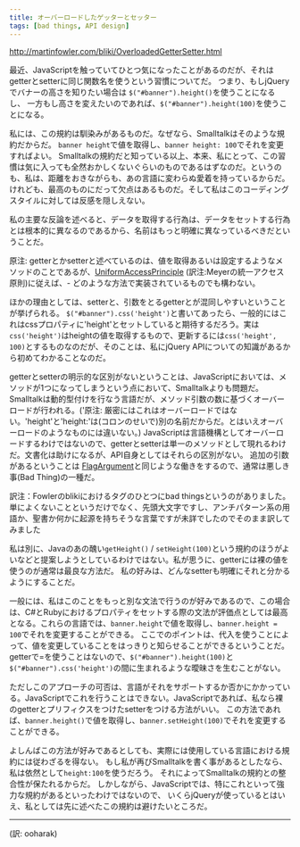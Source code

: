 ```yaml
---
title: オーバーロードしたゲッターとセッター
tags: [bad things, API design]
---
```


http://martinfowler.com/bliki/OverloadedGetterSetter.html

最近、JavaScriptを触っていてひとつ気になったことがあるのだが、それはgetterとsetterに同じ関数名を使うという習慣についてだ。
つまり、もしjQueryでバナーの高さを知りたい場合は ``$("#banner").height()``を使うことになるし、
一方もし高さを変えたいのであれば、``$("#banner").height(100)``を使うことになる。

私には、この規約は馴染みがあるものだ。なぜなら、Smalltalkはそのような規約だからだ。
``banner height``で値を取得し、``banner height: 100``でそれを変更すればよい。
Smalltalkの規約だと知っている以上、本来、私にとって、この習慣は気に入っても全然おかしくないぐらいのものであるはずなのだ。というのも、私は、距離をおきながらも、あの言語に変わらぬ愛着を持っているからだ。
けれども、最高のものにだって欠点はあるものだ。そして私はこのコーディングスタイルに対しては反感を隠しえない。

私の主要な反論を述べると、データを取得する行為は、データをセットする行為とは根本的に異なるのであるから、名前はもっと明確に異なっているべきだということだ。

原注: getterとかsetterと述べているのは、値を取得あるいは設定するようなメソッドのことであるが、[UniformAccessPrinciple](/UniformAccessPrinciple) (訳注:Meyerの統一アクセス原則)に従えば、- どのような方法で実装されているものでも構わない。

ほかの理由としては、setterと、引数をとるgetterとが混同しやすいということが挙げられる。
``$("#banner").css('height')``と書いてあったら、一般的にはこれはcssプロパティに'height'とセットしていると期待するだろう。実は``css('height')``はheightの値を取得するもので、更新するには``css('height', 100)``とするものなのだが、そのことは、私にjQuery APIについての知識があるから初めてわかることなのだ。

getterとsetterの明示的な区別がないということは、JavaScriptにおいては、メソッドが1つになってしまうという点において、Smalltalkよりも問題だ。Smalltalkは動的型付けを行なう言語だが、メソッド引数の数に基づくオーバーロードが行われる。('原注: 厳密にはこれはオーバーロードではない。'height'と'height:'は(コロンのせいで)別の名前だからだ。とはいえオーバーロードのようなものには違いない。)
JavaScriptは言語機構としてオーバーロードするわけではないので、getterとsetterは単一のメソッドとして現れるわけだ。文書化は助けになるが、API自身としてはそれらの区別がない。
追加の引数があるということは [FlagArgument](/FlagArgument)と同じような働きをするので、通常は悪しき事(Bad Thing)の一種だ。

訳注：Fowlerのblikiにおけるタグのひとつにbad thingsというのがありました。単によくないことというだけでなく、先頭大文字ですし、アンチパターン系の用語か、聖書か何かに起源を持ちそうな言葉ですが未詳でしたのでそのまま訳してみました

私は別に、Javaのあの醜い``getHeight()`` / ``setHeight(100)``という規約のほうがよいなどと提案しようとしているわけではない。私が思うに、getterには裸の値を使うのが通常は最良な方法だ。
私の好みは、どんなsetterも明確にそれと分かるようにすることだ。

一般には、私はこのことをもっと別な文法で行うのが好みであるので、この場合は、C#とRubyにおけるプロパティをセットする際の文法が評価点としては最高となる。これらの言語では、``banner.height``で値を取得し、``banner.height = 100``でそれを変更することができる。
ここでのポイントは、代入を使うことによって、値を変更していることをはっきりと知らせることができるということだ。getterで=を使うことはないので、``$("#banner").height(100)``と``$("#banner").css('height')``の間に生まれるような曖昧さを生むことがない。

ただしこのアプローチの可否は、言語がそれをサポートするか否かにかかっている。JavaScriptでこれを行うことはできない。JavaScriptであれば、私なら裸のgetterとプリフィクスをつけたsetterをつける方法がいい。
この方法であれば、``banner.height()``で値を取得し、``banner.setHeight(100)``でそれを変更することができる。

よしんばこの方法が好みであるとしても、実際には使用している言語における規約には従わざるを得ない。
もし私が再びSmalltalkを書く事があるとしたなら、私は依然として``height:100``を使うだろう。
それによってSmalltalkの規約との整合性が保たれるからだ。
しかしながら、JavaScriptでは、特にこれといって強力な規約があるといったわけではないので、
いくらjQueryが使っているとはいえ、私としては先に述べたこの規約は避けたいところだ。

----
(訳: ooharak)
